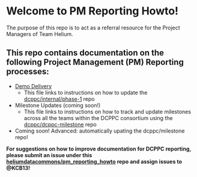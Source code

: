 # Welcome to PM Reporting Howto! 

The purpose of this repo is to act as a referral resource for the Project Managers of Team Helium.

## This repo contains documentation on the following Project Management (PM) Reporting processes: 

- [Demo Delivery](demodelivery.md)
  - This file links to instructions on how to update the [dcppc/internal/phase-1](https://github.com/dcppc/internal/tree/master/phase-1) repo 
- Milestone Updates (coming soon!)
  - This file links to instructions on how to track and update milestones across all the teams within the DCPPC consortium using the [dcppc/dcppc-milestone](https://github.com/dcppc/dcppc-milestones) repo
- Coming soon! Advanced: automatically upating the dcppc/milestone repo!

**For suggestions on how to improve documentation for DCPPC reporting, please submit an issue under this [heliumdatacommons/pm_reporting_howto](https://github.com/heliumdatacommons/pm_reporting_howto/issues) repo and assign issues to @KCB13!**
